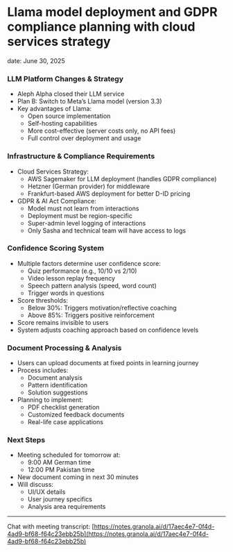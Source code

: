 # Llama model deployment and GDPR compliance planning with cloud services strategy

date: June 30, 2025

### LLM Platform Changes & Strategy

- Aleph Alpha closed their LLM service
- Plan B: Switch to Meta’s Llama model (version 3.3)
- Key advantages of Llama:
    - Open source implementation
    - Self-hosting capabilities
    - More cost-effective (server costs only, no API fees)
    - Full control over deployment and usage

### Infrastructure & Compliance Requirements

- Cloud Services Strategy:
    - AWS Sagemaker for LLM deployment (handles GDPR compliance)
    - Hetzner (German provider) for middleware
    - Frankfurt-based AWS deployment for better D-ID pricing
- GDPR & AI Act Compliance:
    - Model must not learn from interactions
    - Deployment must be region-specific
    - Super-admin level logging of interactions
    - Only Sasha and technical team will have access to logs

### Confidence Scoring System

- Multiple factors determine user confidence score:
    - Quiz performance (e.g., 10/10 vs 2/10)
    - Video lesson replay frequency
    - Speech pattern analysis (speed, word count)
    - Trigger words in questions
- Score thresholds:
    - Below 30%: Triggers motivation/reflective coaching
    - Above 85%: Triggers positive reinforcement
- Score remains invisible to users
- System adjusts coaching approach based on confidence levels

### Document Processing & Analysis

- Users can upload documents at fixed points in learning journey
- Process includes:
    - Document analysis
    - Pattern identification
    - Solution suggestions
- Planning to implement:
    - PDF checklist generation
    - Customized feedback documents
    - Real-life case applications

### Next Steps

- Meeting scheduled for tomorrow at:
    - 9:00 AM German time
    - 12:00 PM Pakistan time
- New document coming in next 30 minutes
- Will discuss:
    - UI/UX details
    - User journey specifics
    - Analysis area requirements

---

Chat with meeting transcript: [https://notes.granola.ai/d/17aec4e7-0f4d-4ad9-bf68-f64c23ebb25b](https://notes.granola.ai/d/17aec4e7-0f4d-4ad9-bf68-f64c23ebb25b)